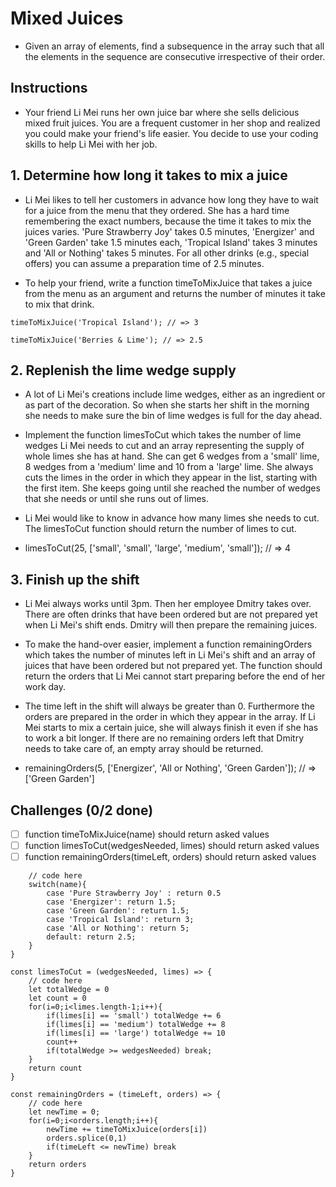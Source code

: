 # Mixed Juices

- Given an array of elements, find a subsequence in the array such that all the elements in the sequence are consecutive irrespective of their order.

## Instructions

- Your friend Li Mei runs her own juice bar where she sells delicious mixed fruit juices. You are a frequent customer in her shop and realized you could make your friend's life easier. You decide to use your coding skills to help Li Mei with her job.

## 1. Determine how long it takes to mix a juice
- Li Mei likes to tell her customers in advance how long they have to wait for a juice from the menu that they ordered. She has a hard time remembering the exact numbers, because the time it takes to mix the juices varies. 'Pure Strawberry Joy' takes 0.5 minutes, 'Energizer' and 'Green Garden' take 1.5 minutes each, 'Tropical Island' takes 3 minutes and 'All or Nothing' takes 5 minutes. For all other drinks (e.g., special offers) you can assume a preparation time of 2.5 minutes.

- To help your friend, write a function timeToMixJuice that takes a juice from the menu as an argument and returns the number of minutes it take to mix that drink.

```
timeToMixJuice('Tropical Island'); // => 3

timeToMixJuice('Berries & Lime'); // => 2.5
```

## 2. Replenish the lime wedge supply
- A lot of Li Mei's creations include lime wedges, either as an ingredient or as part of the decoration. So when she starts her shift in the morning she needs to make sure the bin of lime wedges is full for the day ahead.

- Implement the function limesToCut which takes the number of lime wedges Li Mei needs to cut and an array representing the supply of whole limes she has at hand. She can get 6 wedges from a 'small' lime, 8 wedges from a 'medium' lime and 10 from a 'large' lime. She always cuts the limes in the order in which they appear in the list, starting with the first item. She keeps going until she reached the number of wedges that she needs or until she runs out of limes.

- Li Mei would like to know in advance how many limes she needs to cut. The limesToCut function should return the number of limes to cut.

- limesToCut(25, ['small', 'small', 'large', 'medium', 'small']); // => 4

## 3. Finish up the shift
- Li Mei always works until 3pm. Then her employee Dmitry takes over. There are often drinks that have been ordered but are not prepared yet when Li Mei's shift ends. Dmitry will then prepare the remaining juices.

- To make the hand-over easier, implement a function remainingOrders which takes the number of minutes left in Li Mei's shift and an array of juices that have been ordered but not prepared yet. The function should return the orders that Li Mei cannot start preparing before the end of her work day.

- The time left in the shift will always be greater than 0. Furthermore the orders are prepared in the order in which they appear in the array. If Li Mei starts to mix a certain juice, she will always finish it even if she has to work a bit longer. If there are no remaining orders left that Dmitry needs to take care of, an empty array should be returned.

- remainingOrders(5, ['Energizer', 'All or Nothing', 'Green Garden']); // => ['Green Garden']

## Challenges (0/2 done)
- [ ] function timeToMixJuice(name) should return asked values
- [ ] function limesToCut(wedgesNeeded, limes) should return asked values
- [ ] function remainingOrders(timeLeft, orders) should return asked values

```const timeToMixJuice = (name) => {
	// code here
    switch(name){
        case 'Pure Strawberry Joy' : return 0.5
        case 'Energizer': return 1.5;
        case 'Green Garden': return 1.5;
        case 'Tropical Island': return 3;
        case 'All or Nothing': return 5;
        default: return 2.5;
    }
}

const limesToCut = (wedgesNeeded, limes) => {
	// code here
    let totalWedge = 0
    let count = 0
    for(i=0;i<limes.length-1;i++){
        if(limes[i] == 'small') totalWedge += 6
        if(limes[i] == 'medium') totalWedge += 8
        if(limes[i] == 'large') totalWedge += 10
        count++
        if(totalWedge >= wedgesNeeded) break;
    }
	return count
}

const remainingOrders = (timeLeft, orders) => {
	// code here
    let newTime = 0;
    for(i=0;i<orders.length;i++){
        newTime += timeToMixJuice(orders[i])
        orders.splice(0,1)
        if(timeLeft <= newTime) break
    }
	return orders
}

```

